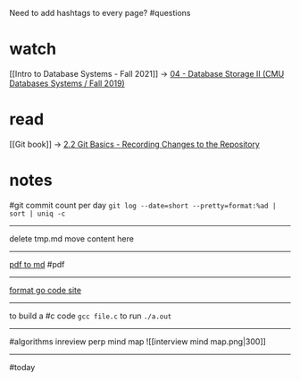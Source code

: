 Need to add hashtags to every page? #questions 

# watch

[[Intro to Database Systems - Fall 2021]]  ->  [04 - Database Storage II (CMU Databases Systems / Fall 2019)](https://www.youtube.com/watch?v=YWRYEXNy6IE)

# read 

[[Git book]] -> [2.2 Git Basics - Recording Changes to the Repository](https://git-scm.com/book/en/v2/Git-Basics-Recording-Changes-to-the-Repository)

# notes

#git commit count per day    `git log --date=short --pretty=format:%ad | sort | uniq -c`

___

delete tmp.md move content here 

___

[pdf to md](https://pdf2md.morethan.io/) #pdf

___

[format go code site](https://www.cleancss.com/go-beautify/)

___

to build a #c code `gcc file.c` to run `./a.out` 

___

#algorithms  inreview perp mind map
![[interview mind map.png|300]]

___








#today